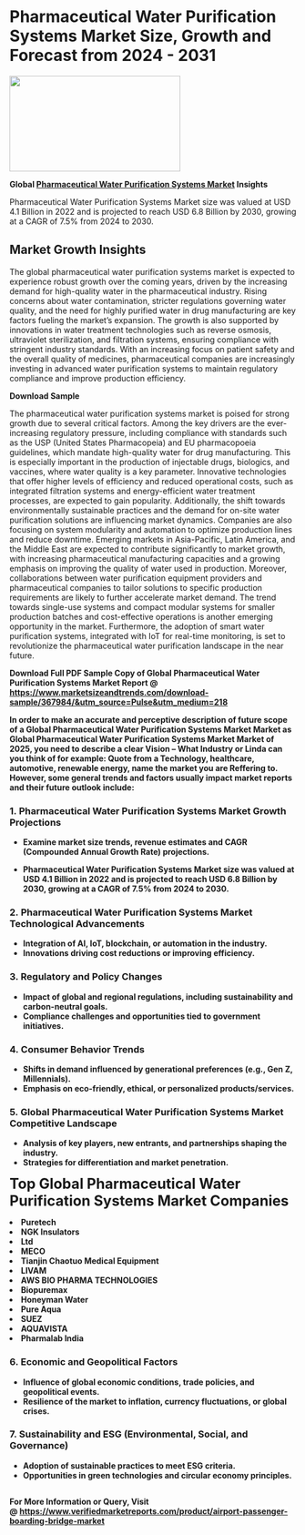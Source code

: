 <H1>Pharmaceutical Water Purification Systems Market Size, Growth and Forecast from 2024 - 2031</H1><img class="aligncenter size-medium wp-image-584254" src="https://thirdeyenews.in/wp-content/uploads/2024/09/Global-Market-Research-300x168.jpeg" alt="" width="300" height="168" /><p><strong>Global&nbsp;<a href="https://www.marketsizeandtrends.com/download-sample/367984/&amp;utm_source=Pulse&amp;utm_medium=218">Pharmaceutical Water Purification Systems Market</a> Insights</strong></p><p>Pharmaceutical Water Purification Systems Market size was valued at USD 4.1 Billion in 2022 and is projected to reach USD 6.8 Billion by 2030, growing at a CAGR of 7.5% from 2024 to 2030.</p><p><h2>Market Growth Insights</h2> <p>The global pharmaceutical water purification systems market is expected to experience robust growth over the coming years, driven by the increasing demand for high-quality water in the pharmaceutical industry. Rising concerns about water contamination, stricter regulations governing water quality, and the need for highly purified water in drug manufacturing are key factors fueling the market’s expansion. The growth is also supported by innovations in water treatment technologies such as reverse osmosis, ultraviolet sterilization, and filtration systems, ensuring compliance with stringent industry standards. With an increasing focus on patient safety and the overall quality of medicines, pharmaceutical companies are increasingly investing in advanced water purification systems to maintain regulatory compliance and improve production efficiency.</p> <p><strong>Download Sample</strong></p> <p>The pharmaceutical water purification systems market is poised for strong growth due to several critical factors. Among the key drivers are the ever-increasing regulatory pressure, including compliance with standards such as the USP (United States Pharmacopeia) and EU pharmacopoeia guidelines, which mandate high-quality water for drug manufacturing. This is especially important in the production of injectable drugs, biologics, and vaccines, where water quality is a key parameter. Innovative technologies that offer higher levels of efficiency and reduced operational costs, such as integrated filtration systems and energy-efficient water treatment processes, are expected to gain popularity. Additionally, the shift towards environmentally sustainable practices and the demand for on-site water purification solutions are influencing market dynamics. Companies are also focusing on system modularity and automation to optimize production lines and reduce downtime. Emerging markets in Asia-Pacific, Latin America, and the Middle East are expected to contribute significantly to market growth, with increasing pharmaceutical manufacturing capacities and a growing emphasis on improving the quality of water used in production. Moreover, collaborations between water purification equipment providers and pharmaceutical companies to tailor solutions to specific production requirements are likely to further accelerate market demand. The trend towards single-use systems and compact modular systems for smaller production batches and cost-effective operations is another emerging opportunity in the market. Furthermore, the adoption of smart water purification systems, integrated with IoT for real-time monitoring, is set to revolutionize the pharmaceutical water purification landscape in the near future. <p><strong></p><p><span class=""><strong>Download Full PDF Sample Copy of Global Pharmaceutical Water Purification Systems Market Report</strong> @ <a href="https://www.marketsizeandtrends.com/download-sample/367984/&amp;utm_source=Pulse&amp;utm_medium=218" target="_blank">https://www.marketsizeandtrends.com/download-sample/367984/&amp;utm_source=Pulse&amp;utm_medium=218</a></span></p><p>In order to make an accurate and perceptive description of future scope of a Global&nbsp;Pharmaceutical Water Purification Systems Market Market as Global&nbsp;Pharmaceutical Water Purification Systems Market Market of 2025, you need to describe a clear Vision &ndash; What Industry or Linda can you think of for example: Quote from a Technology, healthcare, automotive, renewable energy, name the market you are Reffering to. However, some general trends and factors usually impact market reports and their future outlook include:</p><h3>1.&nbsp;<strong>Pharmaceutical Water Purification Systems Market Growth Projections</strong></h3><ul><li>Examine market size trends, revenue estimates and CAGR (Compounded Annual Growth Rate) projections.</li><li><p>Pharmaceutical Water Purification Systems Market size was valued at USD 4.1 Billion in 2022 and is projected to reach USD 6.8 Billion by 2030, growing at a CAGR of 7.5% from 2024 to 2030.</p></li></ul><h3>2.&nbsp;<strong>Pharmaceutical Water Purification Systems Market Technological Advancements</strong></h3><ul><li>Integration of AI, IoT, blockchain, or automation in the industry.</li><li>Innovations driving cost reductions or improving efficiency.</li></ul><h3>3.&nbsp;<strong>Regulatory and Policy Changes</strong></h3><ul><li>Impact of global and regional regulations, including sustainability and carbon-neutral goals.</li><li>Compliance challenges and opportunities tied to government initiatives.</li></ul><h3>4.&nbsp;<strong>Consumer Behavior Trends</strong></h3><ul><li>Shifts in demand influenced by generational preferences (e.g., Gen Z, Millennials).</li><li>Emphasis on eco-friendly, ethical, or personalized products/services.</li></ul><h3>5.&nbsp;<strong>Global Pharmaceutical Water Purification Systems Market Competitive Landscape</strong></h3><ul><li>Analysis of key players, new entrants, and partnerships shaping the industry.</li><li>Strategies for differentiation and market penetration.</li></ul><p data-pm-slice="1 1 []"><span style="color: inherit; font-family: inherit; font-size: 25px;">Top Global Pharmaceutical Water Purification Systems Market Companies</span></p><div class="" data-test-id=""><p><li>Puretech</li><li> NGK Insulators</li><li> Ltd</li><li> MECO</li><li> Tianjin Chaotuo Medical Equipment</li><li> LIVAM</li><li> AWS BIO PHARMA TECHNOLOGIES</li><li> Biopuremax</li><li> Honeyman Water</li><li> Pure Aqua</li><li> SUEZ</li><li> AQUAVISTA</li><li> Pharmalab India</li></p></div><h3>6.&nbsp;<strong>Economic and Geopolitical Factors</strong></h3><ul><li>Influence of global economic conditions, trade policies, and geopolitical events.</li><li>Resilience of the market to inflation, currency fluctuations, or global crises.</li></ul><h3>7.&nbsp;<strong>Sustainability and ESG (Environmental, Social, and Governance)</strong></h3><ul><li>Adoption of sustainable practices to meet ESG criteria.</li><li>Opportunities in green technologies and circular economy principles.</li></ul><h2><strong style="font-size: 14px;">For More Information or Query, Visit @&nbsp;</strong><a style="background-color: #ffffff; font-size: 14px;" href="https://www.marketsizeandtrends.com/report/pharmaceutical-water-purification-systems-market/" target="_blank">https://www.verifiedmarketreports.com/product/airport-passenger-boarding-bridge-market</a></h2>

